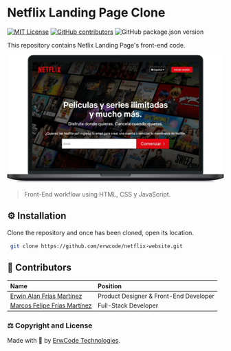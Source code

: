 # Netflix Landing Page Clone

[![MIT License][mit-license-image]][mit-license-url]
[![GitHub contributors][contributors]][contributors-url]
![GitHub package.json version][version-url]

This repository contains Netlix Landing Page's front-end code.

![FontCDN mockup](./assets/images/mockup.png)

> Front-End workflow using HTML, CSS y JavaScript.

## ⚙️ Installation
Clone the repository and once has been cloned, open its location.

```sh
 git clone https://github.com/erwcode/netflix-website.git
```

## 🍻 Contributors

| Name                                                              | Position                                   |
|:------------------------------------------------------------------|:-------------------------------------------|
| [Erwin Alan Frías Martínez](https://github.com/erwinfriasmtz)     | Product Designer & Front-End Developer     |
| [Marcos Felipe Frías Martínez](https://github.com/Marcos-Frias)   | Full-Stack Developer    |

### ⚖️ Copyright and License

Made with 💖 by [ErwCode Technologies](https://erwcode.com/).



[mit-license-image]: https://img.shields.io/github/license/erwinfriasmtz/netflix-website.svg
[mit-license-url]: https://github.com/erwinfriasmtz/netflix-website/blob/master/LICENSE

[contributors]: https://img.shields.io/github/contributors/erwinfriasmtz/netflix-website.svg?color=orange
[contributors-url]: https://github.com/erwinfriasmtz/netflix-website/graphs/contributors

[version-url]: https://img.shields.io/github/package-json/v/erwinfriasmtz/netflix-website.svg?color=red